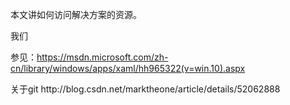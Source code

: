 本文讲如何访问解决方案的资源。

我们

参见：https://msdn.microsoft.com/zh-cn/library/windows/apps/xaml/hh965322(v=win.10).aspx



关于git http:\/\/blog.csdn.net\/marktheone\/article\/details\/52062888

